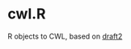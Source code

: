# cwl.R

R objects to CWL, based on
[draft2](http://common-workflow-language.github.io/draft-2/#common_workflow_language,_draft_2)

